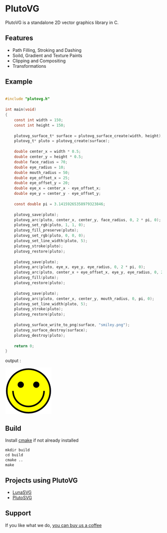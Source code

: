 # PlutoVG
PlutoVG is a standalone 2D vector graphics library in C.

## Features
- Path Filling, Stroking and Dashing
- Soild, Gradient and Texture Paints
- Clipping and Compositing
- Transformations

## Example
```c

#include "plutovg.h"

int main(void)
{
    const int width = 150;
    const int height = 150;

    plutovg_surface_t* surface = plutovg_surface_create(width, height);
    plutovg_t* pluto = plutovg_create(surface);

    double center_x = width * 0.5;
    double center_y = height * 0.5;
    double face_radius = 70;
    double eye_radius = 10;
    double mouth_radius = 50;
    double eye_offset_x = 25;
    double eye_offset_y = 20;
    double eye_x = center_x - eye_offset_x;
    double eye_y = center_y - eye_offset_y;

    const double pi = 3.14159265358979323846;

    plutovg_save(pluto);
    plutovg_arc(pluto, center_x, center_y, face_radius, 0, 2 * pi, 0);
    plutovg_set_rgb(pluto, 1, 1, 0);
    plutovg_fill_preserve(pluto);
    plutovg_set_rgb(pluto, 0, 0, 0);
    plutovg_set_line_width(pluto, 5);
    plutovg_stroke(pluto);
    plutovg_restore(pluto);

    plutovg_save(pluto);
    plutovg_arc(pluto, eye_x, eye_y, eye_radius, 0, 2 * pi, 0);
    plutovg_arc(pluto, center_x + eye_offset_x, eye_y, eye_radius, 0, 2 * pi, 0);
    plutovg_fill(pluto);
    plutovg_restore(pluto);

    plutovg_save(pluto);
    plutovg_arc(pluto, center_x, center_y, mouth_radius, 0, pi, 0);
    plutovg_set_line_width(pluto, 5);
    plutovg_stroke(pluto);
    plutovg_restore(pluto);

    plutovg_surface_write_to_png(surface, "smiley.png");
    plutovg_surface_destroy(surface);
    plutovg_destroy(pluto);

    return 0;
}
```

output :

![smiley.png](smiley.png)

## Build
Install [cmake](https://cmake.org/download/) if not already installed

```
mkdir build
cd build
cmake ..
make
```

## Projects using PlutoVG
- [LunaSVG](https://github.com/sammycage/lunasvg)
- [PlutoSVG](https://github.com/sammycage/plutosvg)

## Support
If you like what we do, [you can buy us a coffee](https://www.paypal.me/sammycage)
